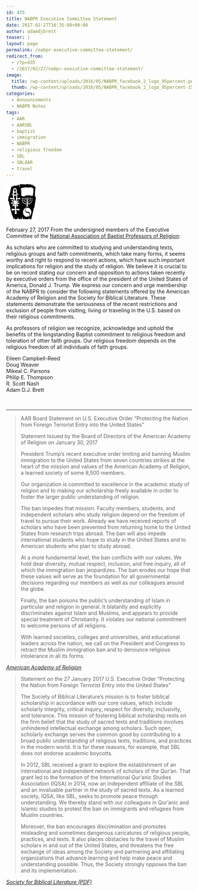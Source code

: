 ```yaml
---
id: 435
title: NABPR Executive Committee Statement
date: 2017-02-27T16:35:09+00:00
author: adamdjbrett
teaser: |
layout: page
permalink: /nabpr-executive-committee-statement/
redirect_from:
  - /?p=435
  - /2017/02/27/nabpr-executive-committee-statement/
image:
  title: /wp-content/uploads/2016/05/NABPR_facebook_2_logo_95percent.png
  thumb: /wp-content/uploads/2016/05/NABPR_facebook_2_logo_95percent-150x150.png
categories:
  - Announcements
  - NABPR Notes
tags:
  - AAR
  - AARSBL
  - baptist
  - immigration
  - NABPR
  - religious freedom
  - SBL
  - SBLAAR
  - travel
---
```

[![National Association of Baptist Professors of Religion (NABPR) Logo](/wp-content/uploads/2016/08/customLogo.jpg)](/wp-content/uploads/2016/08/customLogo.jpg)

February 27, 2017 From the undersigned members of the Executive Committee of the [National Association of Baptist Professors of Religion](/):

As scholars who are committed to studying and understanding texts, religious groups and faith commitments, which take many forms, it seems worthy and right to respond to recent actions, which have such important implications for religion and the study of religion. We believe it is crucial to be on record stating our concern and opposition to actions taken recently by executive orders from the office of the president of the United States of America, Donald J. Trump. We express our concern and urge membership of the NABPR to consider the following statements offered by the American Academy of Religion and the Society for Biblical Literature. These statements demonstrate the seriousness of the recent restrictions and exclusion of people from visiting, living or traveling in the U.S. based on their religious commitments.

As professors of religion we recognize, acknowledge and uphold the benefits of the longstanding Baptist commitment to religious freedom and toleration of other faith groups. Our religious freedom depends on the religious freedom of all individuals of faith groups.

Eileen Campbell-Reed  
Doug Weaver  
Mikeal C. Parsons  
Philip E. Thompson  
R. Scott Nash  
Adam D.J. Brett

&nbsp;

***


> AAR Board Statement on U.S. Executive Order “Protecting the Nation from Foreign Terrorist Entry into the United States&#8221;
>
> Statement Issued by the Board of Directors of the American Academy of Religion on January 30, 2017
>
> President Trump’s recent executive order limiting and banning Muslim immigration to the United States from seven countries strikes at the heart of the mission and values of the American Academy of Religion, a learned society of some 8,500 members.
>
> Our organization is committed to excellence in the academic study of religion and to making our scholarship freely available in order to foster the larger public understanding of religion.
>
> The ban impedes that mission. Faculty members, students, and independent scholars who study religion depend on the freedom of travel to pursue their work. Already we have received reports of scholars who have been prevented from returning home to the United States from research trips abroad. The ban will also impede international students who hope to study in the United States and to American students who plan to study abroad.
>
> At a more fundamental level, the ban conflicts with our values. We hold dear diversity, mutual respect, inclusion, and free inquiry, all of which the immigration ban jeopardizes. The ban erodes our hope that these values will serve as the foundation for all governmental decisions regarding our members as well as our colleagues around the globe.
>
> Finally, the ban poisons the public’s understanding of Islam in particular and religion in general. It blatantly and explicitly discriminates against Islam and Muslims, and appears to provide special treatment of Christianity. It violates our national commitment to welcome persons of all religions.
>
> With learned societies, colleges and universities, and educational leaders across the nation, we call on the President and Congress to retract the Muslim immigration ban and to denounce religious intolerance in all its forms.

<cite>[American Academy of Religion](https://www.aarweb.org/about/board-statement-on-us-executive-order-%E2%80%9Cprotecting-the-nation-from-foreign-terrorist-entry-into)</cite>
&nbsp;


> Statement on the 27 January 2017 U.S. Executive Order “Protecting the Nation from Foreign Terrorist Entry into the United States”
>
> The Society of Biblical Literature’s mission is to foster biblical scholarship in accordance with our core values, which include scholarly integrity, critical inquiry, respect for diversity, inclusivity, and tolerance. This mission of fostering biblical scholarship rests on the firm belief that the study of sacred texts and traditions involves unhindered intellectual exchange among scholars. Such open, scholarly exchange serves the common good by contributing to a broad public understanding of religious texts, traditions, and practices in the modern world. It is for these reasons, for example, that SBL does not endorse academic boycotts.
>
> In 2012, SBL received a grant to explore the establishment of an international and independent network of scholars of the Qur’an. That grant led to the formation of the International Qur’anic Studies Association (IQSA) in 2014, now an independent affiliate of the SBL and an invaluable partner in the study of sacred texts. As a learned society, IQSA, like SBL, seeks to promote peace through understanding. We thereby stand with our colleagues in Qur’anic and Islamic studies to protest the ban on immigrants and refugees from Muslim countries.
>
> Moreover, the ban encourages discrimination and promotes misleading and sometimes dangerous caricatures of religious people, practices, and texts. It also places obstacles to the travel of Muslim scholars in and out of the United States, and threatens the free exchange of ideas among the Society and partnering and affiliating organizations that advance learning and help make peace and understanding possible. Thus, the Society strongly opposes the ban and its implementation.

<cite>[Society for Biblical Literature (PDF)](https://www.sbl-site.org/assets/pdfs/Statement_on_EO_Ban.pdf)
</cite>
